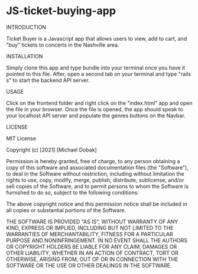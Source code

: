 # JS-ticket-buying-app

INTRODUCTION

Ticket Buyer is a Javascript app that allows users to view, add to cart, and "buy" tickets to concerts in the Nashville area.

INSTALLATION

Simply clone this app and type bundle into your terminal once you have it pointed to this file. After, open a second tab on your terminal and type "rails s" to start the backend API server.

USAGE

Click on the frontend folder and right click on the "index.html" app and open the file in your browser. Once the file is opened, the app should speak to your localhost API server and populate the genres buttons on the Navbar.

LICENSE

MIT License

Copyright (c) [2021] [Michael Dobak]

Permission is hereby granted, free of charge, to any person obtaining a copy of this software and associated documentation files (the "Software"), to deal in the Software without restriction, including without limitation the rights to use, copy, modify, merge, publish, distribute, sublicense, and/or sell copies of the Software, and to permit persons to whom the Software is furnished to do so, subject to the following conditions:

The above copyright notice and this permission notice shall be included in all copies or substantial portions of the Software.

THE SOFTWARE IS PROVIDED "AS IS", WITHOUT WARRANTY OF ANY KIND, EXPRESS OR IMPLIED, INCLUDING BUT NOT LIMITED TO THE WARRANTIES OF MERCHANTABILITY, FITNESS FOR A PARTICULAR PURPOSE AND NONINFRINGEMENT. IN NO EVENT SHALL THE AUTHORS OR COPYRIGHT HOLDERS BE LIABLE FOR ANY CLAIM, DAMAGES OR OTHER LIABILITY, WHETHER IN AN ACTION OF CONTRACT, TORT OR OTHERWISE, ARISING FROM, OUT OF OR IN CONNECTION WITH THE SOFTWARE OR THE USE OR OTHER DEALINGS IN THE SOFTWARE.
